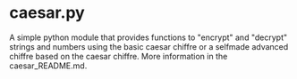 # caesar.py
A simple python module that provides functions to "encrypt" and "decrypt" strings and numbers using the basic caesar chiffre or a selfmade advanced chiffre based on the caesar chiffre. More information in the caesar_README.md.
